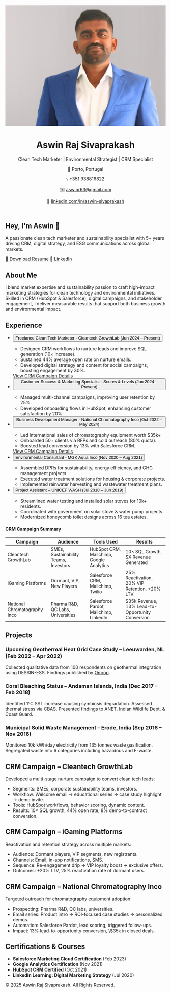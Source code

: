 <!DOCTYPE html>
<html lang="en">
<head>
<meta charset="UTF-8" />
<meta name="viewport" content="width=device-width, initial-scale=1.0" />
<title>Aswin Raj Sivaprakash | Portfolio</title>
<link href="https://cdn.jsdelivr.net/npm/tailwindcss@2.2.19/dist/tailwind.min.css" rel="stylesheet">
</head>
<body class="bg-white text-gray-800">
<!-- Header -->
<header class="bg-green-600 text-white p-6">
<div class="container mx-auto flex flex-col md:flex-row items-center justify-between">
<div class="flex items-center space-x-4">
<img src="https://raw.githubusercontent.com/Ash-Impactco/Portofolio-2/main/1746453347734.jpg" alt="Aswin Raj Sivaprakash" class="w-44 h-44 rounded-full border-2 border-white" />
<div>
<h1 class="text-4xl font-bold">Aswin Raj Sivaprakash</h1>
<p class="text-lg mt-1">Clean Tech Marketer | Environmental Strategist | CRM Specialist</p>
</div>
</div>
<div class="mt-4 md:mt-0 text-right">
<p>📍 Porto, Portugal</p>
<p>📞 +351 938816822</p>
<p>✉️ <a href="mailto:aswinr63@gmail.com" class="underline">aswinr63@gmail.com</a></p>
<p>🔗 <a href="https://linkedin.com/in/aswin-sivaprakash" target="_blank" class="underline">linkedin.com/in/aswin-sivaprakash</a></p>
</div>
</div>
</header>

<!-- Main Content -->
<main class="container mx-auto px-4 py-10">
<!-- Hero -->
<section class="text-center px-4">
<h2 class="text-5xl font-bold text-gray-800 mb-4">Hey, I'm Aswin 👋</h2>
<p class="text-lg text-gray-600 max-w-xl mx-auto">
A passionate clean tech marketer and sustainability specialist with 5+ years driving CRM, digital strategy, and ESG communications across global markets.
</p>
<div class="flex justify-center gap-4 mt-6">
<!-- Resume link updated for direct download -->
<a href="https://github.com/Ash-Impactco/Portofolio-2/raw/main/Aswin Resume .pdf" class="bg-green-600 text-white px-5 py-2 rounded-xl hover:bg-green-700 transition" download>
📄 Download Resume
</a>
<a href="https://linkedin.com/in/aswin-sivaprakash" target="_blank" class="bg-blue-600 text-white px-5 py-2 rounded-xl hover:bg-blue-700 transition">
🔗 LinkedIn
</a>
</div>
</section>

<!-- About -->
<section id="about" class="py-16 px-4 bg-gray-100 text-gray-800">
<div class="max-w-3xl mx-auto">
<h2 class="text-3xl font-bold mb-4">About Me</h2>
<p class="text-lg">
I blend market expertise and sustainability passion to craft high-impact marketing strategies for clean technology and environmental initiatives. Skilled in CRM (HubSpot & Salesforce), digital campaigns, and stakeholder engagement, I deliver measurable results that support both business growth and environmental impact.
</p>
</div>
</section>

<!-- Experience -->
<section id="experience" class="py-16 px-4 bg-white text-gray-800">
<div class="max-w-4xl mx-auto">
<h2 class="text-3xl font-bold mb-6 text-center">Experience</h2>
<ul class="space-y-6">
<li>
<button onclick="toggle('exp1')" class="w-full text-left px-4 py-2 rounded bg-green-500 text-white hover:bg-green-600 transition">Freelance Clean Tech Marketer - Cleantech GrowthLab (Jun 2024 – Present)</button>
<div id="exp1" class="hidden mt-2 ml-4">
<ul class="list-disc pl-6">
<li>Designed CRM workflows to nurture leads and improve SQL generation (10× increase).</li>
<li>Sustained 44% average open rate on nurture emails.</li>
<li>Developed digital strategy and content for social campaigns, boosting engagement by 30%.</li>
</ul>
<a href="#crm-cleantech" class="text-blue-600 underline mt-2 block">View CRM Campaign Details</a>
</div>
</li>
<li>
<button onclick="toggle('exp2')" class="w-full text-left px-4 py-2 rounded bg-blue-500 text-white hover:bg-blue-600 transition">Customer Success & Marketing Specialist - Scores & Levels (Jun 2024 – Present)</button>
<div id="exp2" class="hidden mt-2 ml-4">
<ul class="list-disc pl-6">
<li>Managed multi-channel campaigns, improving user retention by 25%.</li>
<li>Developed onboarding flows in HubSpot, enhancing customer satisfaction by 20%.</li>
</ul>
</div>
</li>
<li>
<button onclick="toggle('exp3')" class="w-full text-left px-4 py-2 rounded bg-blue-500 text-white hover:bg-blue-600 transition">Business Development Manager - National Chromatography Inco (Oct 2022 – May 2024)</button>
<div id="exp3" class="hidden mt-2 ml-4">
<ul class="list-disc pl-6">
<li>Led international sales of chromatography equipment worth $35k+</li>
<li>Onboarded 50+ clients via RFPs and cold outreach (80% quota).</li>
<li>Boosted lead conversion by 13% with Salesforce CRM.</li>
</ul>
<a href="#crm-chromo" class="text-blue-600 underline mt-2 block">View CRM Campaign Details</a>
</div>
</li>
<li>
<button onclick="toggle('exp4')" class="w-full text-left px-4 py-2 rounded bg-green-500 text-white hover:bg-green-600 transition">Environmental Consultant - MGK Aqua Inco (Nov 2020 – Aug 2021)</button>
<div id="exp4" class="hidden mt-2 ml-4">
<ul class="list-disc pl-6">
<li>Assembled DPRs for sustainability, energy efficiency, and GHG management projects.</li>
<li>Executed water treatment solutions for housing & corporate projects.</li>
<li>Implemented rainwater harvesting and wastewater treatment plans.</li>
</ul>
</div>
</li>
<li>
<button onclick="toggle('exp5')" class="w-full text-left px-4 py-2 rounded bg-green-500 text-white hover:bg-green-600 transition">Project Assistant – UNICEF WASH (Jul 2018 – Jun 2019)</button>
<div id="exp5" class="hidden mt-2 ml-4">
<ul class="list-disc pl-6">
<li>Streamlined water testing and installed solar stoves for 10k+ residents.</li>
<li>Coordinated with government on solar stove & water pump projects.</li>
<li>Modernized honeycomb toilet designs across 16 tea estates.</li>
</ul>
</div>
</li>
</ul>
</div>
</section>

<!-- CRM Campaign Summary Table -->
<h4 class="text-xl font-semibold mb-4 text-center">CRM Campaign Summary</h4>
<table class="table-auto w-full border-collapse border border-gray-300 text-sm">
<thead>
<tr class="bg-gray-200">
<th class="border border-gray-300 px-4 py-2">Campaign</th>
<th class="border border-gray-300 px-4 py-2">Audience</th>
<th class="border border-gray-300 px-4 py-2">Tools Used</th>
<th class="border border-gray-300 px-4 py-2">Results</th>
</tr>
</thead>
<tbody>
<tr>
<td class="border border-gray-300 px-4 py-2">Cleantech GrowthLab</td>
<td class="border border-gray-300 px-4 py-2">SMEs, Sustainability Teams, Investors</td>
<td class="border border-gray-300 px-4 py-2">HubSpot CRM, Mailchimp, Google Analytics</td>
<td class="border border-gray-300 px-4 py-2">10× SQL Growth, $X Revenue Generated</td>
</tr>
<tr>
<td class="border border-gray-300 px-4 py-2">iGaming Platforms</td>
<td class="border border-gray-300 px-4 py-2">Dormant, VIP, New Players</td>
<td class="border border-gray-300 px-4 py-2">Salesforce CRM, Mailchimp, Twilio</td>
<td class="border border-gray-300 px-4 py-2">25% Reactivation, 20% VIP Retention, +20% LTV</td>
</tr>
<tr>
<td class="border border-gray-300 px-4 py-2">National Chromatography Inco</td>
<td class="border border-gray-300 px-4 py-2">Pharma R&D, QC Labs, Universities</td>
<td class="border border-gray-300 px-4 py-2">Salesforce Pardot, Mailchimp, LinkedIn</td>
<td class="border border-gray-300 px-4 py-2">$35k Revenue, 13% Lead-to-Opportunity Conversion</td>
</tr>
</tbody>
</table>
</div>
</section>

<!-- Projects -->
<section id="projects" class="py-16 px-4 bg-gray-100 text-gray-800">
<div class="max-w-5xl mx-auto">
<h2 class="text-3xl font-bold mb-6 text-center">Projects</h2>
<div class="space-y-8">
<div class="bg-green-50 p-6 rounded-xl">
<h3 class="text-xl font-semibold">Upcoming Geothermal Heat Grid Case Study – Leeuwarden, NL (Feb 2022 – Apr 2022)</h3>
<p class="mt-2">Collected qualitative data from 100 respondents on geothermal integration using DESSIN-ESS. Findings published by <a href="https://www.omropfryslan.nl/nl/nieuws/1144457/internationale-studenten-duurzame-aanpak-in-fryslan-is-mogelijk" class="underline text-blue-600" target="_blank">Omrop</a>.</p>
</div>
<div class="bg-green-50 p-6 rounded-xl">
<h3 class="text-xl font-semibold">Coral Bleaching Status – Andaman Islands, India (Dec 2017 – Feb 2018)</h3>
<p class="mt-2">Identified 1°C SST increase causing symbiosis degradation. Assessed thermal stress via CBAS. Presented findings to ANET, Indian Wildlife Dept. & Coast Guard.</p>
</div>
<div class="bg-green-50 p-6 rounded-xl">
<h3 class="text-xl font-semibold">Municipal Solid Waste Management – Erode, India (Sep 2016 – Nov 2016)</h3>
<p class="mt-2">Monitored 10k kWh/day electricity from 135 tonnes waste gasification. Segregated waste into 6 categories including hazardous and E-waste.</p>
</div>
</div>
</div>
</section>

<!-- CRM Campaign Details -->
<section id="crm-cleantech" class="py-16 px-4 bg-green-50 text-gray-800">
<div class="max-w-4xl mx-auto">
<h2 class="text-3xl font-bold mb-4">CRM Campaign – Cleantech GrowthLab</h2>
<p>Developed a multi-stage nurture campaign to convert clean tech leads:</p>
<ul class="list-disc pl-6 mt-2">
<li>Segments: SMEs, corporate sustainability teams, investors.</li>
<li>Workflow: Welcome email → educational series → case study highlight → demo invite.</li>
<li>Tools: HubSpot workflows, behavior scoring, dynamic content.</li>
<li>Results: 10× SQL growth, 44% open rate, 8% demo-to-contract conversion.</li>
</ul>
</div>
</section>
<section id="crm-igaming" class="py-16 px-4 bg-yellow-50 text-gray-800">
<div class="max-w-4xl mx-auto">
<h2 class="text-3xl font-bold mb-4">CRM Campaign – iGaming Platforms</h2>
<p>Reactivation and retention strategy across multiple markets:</p>
<ul class="list-disc pl-6 mt-2">
<li>Audience: Dormant players, VIP segments, new registrants.</li>
<li>Channels: Email, in-app notifications, SMS.</li>
<li>Sequence: Re-engagement drip → VIP loyalty boost → exclusive offers.</li>
<li>Outcomes: +20% LTV, 25% reactivation rate of dormant users.</li>
</ul>
</div>
</section>
<section id="crm-chromo" class="py-16 px-4 bg-blue-50 text-gray-800">
<div class="max-w-4xl mx-auto">
<h2 class="text-3xl font-bold mb-4">CRM Campaign – National Chromatography Inco</h2>
<p>Targeted outreach for chromatography equipment adoption:</p>
<ul class="list-disc pl-6 mt-2">
<li>Prospecting: Pharma R&D, QC labs, universities.</li>
<li>Email series: Product intro → ROI-focused case studies → personalized demos.</li>
<li>Automation: Salesforce Pardot, lead scoring, triggered follow-ups.</li>
<li>Impact: 13% lead-to-opportunity conversion, \$35k in closed deals.</li>
</ul>
</div>
</section>

<!-- Certifications & Courses -->
<section id="certifications" class="py-16 px-4 bg-white text-gray-800">
<div class="max-w-3xl mx-auto">
<h2 class="text-3xl font-bold mb-6 text-center">Certifications & Courses</h2>
<ul class="space-y-4">
<li><strong>Salesforce Marketing Cloud Certification</strong> (Feb 2023)</li>
<li><strong>Google Analytics Certification</strong> (Nov 2021)</li>
<li><strong>HubSpot CRM Certified</strong> (Oct 2021)</li>
<li><strong>LinkedIn Learning: Digital Marketing Strategy</strong> (Jul 2020)</li>
</ul>
</div>
</section>

</main>

<!-- Footer -->
<footer class="bg-gray-900 text-white py-8 text-center">
<p>© 2025 Aswin Raj Sivaprakash. All Rights Reserved.</p>
</footer>

<!-- Toggle Function for Experience Details -->
<script>
function toggle(id) {
const element = document.getElementById(id);
element.classList.toggle("hidden");
}
</script>
</body>
</html>

